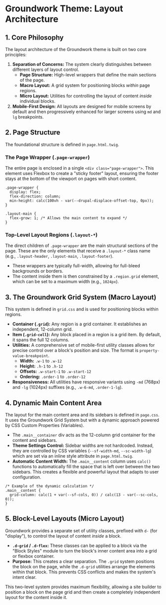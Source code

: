# Groundwork Theme: Layout Architecture

## 1. Core Philosophy

The layout architecture of the Groundwork theme is built on two core principles:

1. **Separation of Concerns:** The system clearly distinguishes between different layers of layout control.
   * **Page Structure:** High-level wrappers that define the main sections of the page.
   * **Macro Layout:** A grid system for positioning blocks *within* page regions.
   * **Micro Layout:** Utilities for controlling the layout of content *inside* individual blocks.
2. **Mobile-First Design:** All layouts are designed for mobile screens by default and then progressively enhanced for larger screens using `md` and `lg` breakpoints.

## 2. Page Structure

The foundational structure is defined in `page.html.twig`.

### The Page Wrapper (`.page-wrapper`)

The entire page is enclosed in a single `<div class="page-wrapper">`. This element uses Flexbox to create a "sticky footer" layout, ensuring the footer stays at the bottom of the viewport on pages with short content.

```
.page-wrapper {
  display: flex;
  flex-direction: column;
  min-height: calc(100vh - var(--drupal-displace-offset-top, 0px));
}

.layout-main {
  flex-grow: 1; /* Allows the main content to expand */
}

```

### Top-Level Layout Regions (`.layout-*`)

The direct children of `.page-wrapper` are the main structural sections of the page. These are the only elements that receive a `.layout-*` class name (e.g., `.layout-header`, `.layout-main`, `.layout-footer`).

* These wrappers are typically full-width, allowing for full-bleed backgrounds or borders.
* The content inside them is then constrained by a `.region.grid` element, which can be set to a maximum width (e.g., `1024px`).

## 3. The Groundwork Grid System (Macro Layout)

This system is defined in `grid.css` and is used for positioning blocks within regions.

* **Container (`.grid`):** Any region is a grid container. It establishes an independent, 12-column grid.
* **Item (`.grid-cell`):** Any block placed in a region is a grid item. By default, it spans the full 12 columns.
* **Utilities:** A comprehensive set of mobile-first utility classes allows for precise control over a block's position and size. The format is `property-value-breakpoint`.
  * **Width:** `.w-1` to `.w-12`
  * **Height:** `.h-1` to `.h-12`
  * **Offsets:** `.w-start-1` to `.w-start-12`
  * **Ordering:** `.order-1` to `.order-12`
* **Responsiveness:** All utilities have responsive variants using `-md` (768px) and `-lg` (1024px) suffixes (e.g., `.w-6-md`, `.order-1-lg`).

## 4. Dynamic Main Content Area

The layout for the main content area and its sidebars is defined in `page.css`. It uses the Groundwork Grid System but with a dynamic approach powered by CSS Custom Properties (Variables).

* The `.main__container` div acts as the 12-column grid container for the content and sidebars.
* **Theme Settings Control:** Sidebar widths are not hardcoded. Instead, they are controlled by CSS variables (`--sf-width-md`, `--sc-width-lg`) which are set via an inline style attribute in `page.html.twig`.
* **Automatic Content Width:** The `.main__content` column uses `calc()` functions to automatically fill the space that is left over between the two sidebars. This creates a flexible and powerful layout that adapts to user configuration.

```
/* Example of the dynamic calculation */
.main__content {
  grid-column: calc(1 + var(--sf-cols, 0)) / calc(13 - var(--sc-cols, 0));
}

```

## 5. Block-Level Layouts (Micro Layout)

Groundwork provides a separate set of utility classes, prefixed with `d-` (for "display"), to control the layout of content *inside* a block.

* **`.d-grid` / `.d-flex`:** These classes can be applied to a block via the "Block Styles" module to turn the block's inner content area into a grid or flexbox container.
* **Purpose:** This creates a clear separation. The `.grid` system positions the block on the page, while the `.d-grid` utilities arrange the elements within that block. This prevents CSS conflicts and makes the system's intent clear.

This two-level system provides maximum flexibility, allowing a site builder to position a block on the page grid and then create a completely independent layout for the content inside it.
